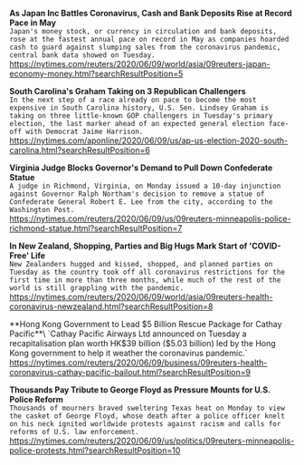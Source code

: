 **As Japan Inc Battles Coronavirus, Cash and Bank Deposits Rise at Record Pace in May**\
`Japan's money stock, or currency in circulation and bank deposits, rose at the fastest annual pace on record in May as companies hoarded cash to guard against slumping sales from the coronavirus pandemic, central bank data showed on Tuesday.`\
https://nytimes.com/reuters/2020/06/09/world/asia/09reuters-japan-economy-money.html?searchResultPosition=5

**South Carolina's Graham Taking on 3 Republican Challengers**\
`In the next step of a race already on pace to become the most expensive in South Carolina history, U.S. Sen. Lindsey Graham is taking on three little-known GOP challengers in Tuesday's primary election, the last marker ahead of an expected general election face-off with Democrat Jaime Harrison.`\
https://nytimes.com/aponline/2020/06/09/us/ap-us-election-2020-south-carolina.html?searchResultPosition=6

**Virginia Judge Blocks Governor's Demand to Pull Down Confederate Statue**\
`A judge in Richmond, Virginia, on Monday issued a 10-day injunction against Governor Ralph Northam's decision to remove a statue of Confederate General Robert E. Lee from the city, according to the Washington Post. `\
https://nytimes.com/reuters/2020/06/09/us/09reuters-minneapolis-police-richmond-statue.html?searchResultPosition=7

**In New Zealand, Shopping, Parties and Big Hugs Mark Start of 'COVID-Free' Life**\
`New Zealanders hugged and kissed, shopped, and planned parties on Tuesday as the country took off all coronavirus restrictions for the first time in more than three months, while much of the rest of the world is still grappling with the pandemic.`\
https://nytimes.com/reuters/2020/06/09/world/asia/09reuters-health-coronavirus-newzealand.html?searchResultPosition=8

**Hong Kong Government to Lead $5 Billion Rescue Package for Cathay Pacific**\
`Cathay Pacific Airways Ltd announced on Tuesday a recapitalisation plan worth HK$39 billion ($5.03 billion) led by the Hong Kong government to help it weather the coronavirus pandemic.`\
https://nytimes.com/reuters/2020/06/09/business/09reuters-health-coronavirus-cathay-pacific-bailout.html?searchResultPosition=9

**Thousands Pay Tribute to George Floyd as Pressure Mounts for U.S. Police Reform**\
`Thousands of mourners braved sweltering Texas heat on Monday to view the casket of George Floyd, whose death after a police officer knelt on his neck ignited worldwide protests against racism and calls for reforms of U.S. law enforcement.`\
https://nytimes.com/reuters/2020/06/09/us/politics/09reuters-minneapolis-police-protests.html?searchResultPosition=10

